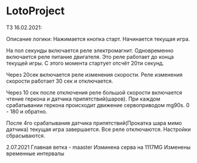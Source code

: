 # LotoProject

ТЗ 16.02.2021:

Описание логики:
Нажимается кнопка старт. Начинается текущая игра.

На пол секунды включается реле электромагнит.
Одновременно включается реле питание двигателя. Это реле работает до конца текущей игры. 
С этого момента стартует отсчёт 20ти секунд.

Через 20сек включается реле изменения скорости. Реле изменения скорости работает 30 сек и отключается.

Через 10 сек после отключения реле большой скорости включается чтение геркона и датчика припятствий(шаров).
При каждом срабатывании геркона происходит движение сервоприводом mg90s. 0 - 180 и обратно.

После 4го срабатывания датчика припятствий(Прокатка шара мимо датчика) текущая игра завершается. Все реле отключаются. Настройки сбрасываются.

2.07.2021
Главная ветка - maaster
Изминена серва на 1117MG
Изменены временные интервалы
